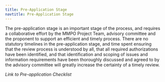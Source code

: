 ```yaml
---
title: Pre-Application Stage
navtitle: Pre-Application Stage
---
```


The pre-application stage is an important stage of the process, and requires a collaborative effort by the MMPO Project Team, advisory committee and the proponent to support an efficient and timely process. There are no statutory timelines in the pre-application stage, and time spent ensuring that the review process is understood by all, that all required authorizations have been identified, and that identification and scoping of issues and information requirements have been thoroughly discussed and agreed to by the advisory committee will greatly increase the certainty of a timely review.

_Link to Pre-application Checklist_

